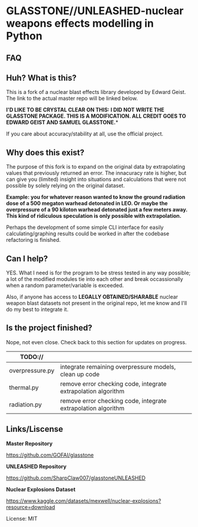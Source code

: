 GLASSTONE//UNLEASHED-nuclear weapons effects modelling in Python
=====================================================

## FAQ

## Huh? What is this?

This is a fork of a nuclear blast effects library developed by Edward Geist. The link to the actual master repo will be linked below.

**I'D LIKE TO BE CRYSTAL CLEAR ON THIS: I DID NOT WRITE THE GLASSTONE PACKAGE. THIS IS A MODIFICATION. ALL CREDIT GOES TO EDWARD GEIST AND SAMUEL GLASSTONE.***

If you care about accuracy/stability at all, use the official project.

## Why does this exist?

The purpose of this fork is to expand on the original data by extrapolating values that previously returned an error. The innacuracy rate is higher, but can give you (limited) insight
into situations and calculations that were not possible by solely relying on the original dataset.

**Example: you for whatever reason wanted to know the ground radiation dose of a 500 megaton warhead detonated in LEO. Or maybe the overpressure of a 90 kiloton warhead detonated
just a few meters away. This kind of ridiculous speculation is only possible with extrapolation.**

Perhaps the development of some simple CLI interface for easily calculating/graphing results could be worked in after the codebase refactoring is finished.

## Can I help?

YES. What I need is for the program to be stress tested in any way possible; a lot of the modified modules tie into each other and break occassionally when a random parameter/variable is exceeded.

Also, if anyone has access to **LEGALLY OBTAINED/SHARABLE** nuclear weapon blast datasets not present in the original repo, let me know and I'll do my best to integrate it.

## Is the project finished?

Nope, not even close. Check back to this section for updates on progress.

| TODO://                                           |                                                                                                                                                |
| ----------------------------------------------- | ---------------------------------------------------------------------------------------------------------------------------------------------- |
| overpressure.py                                 | integrate remaining overpressure models, clean up code                                                                                  
| thermal.py                                    | remove error checking code, integrate extrapolation algorithm                                          
| radiation.py                                    | remove error checking code, integrate extrapolation algorithm                                          


## Links/Liscense

**Master Repository**

https://github.com/GOFAI/glasstone

**UNLEASHED Repository**

https://github.com/SharpClaw007/glasstoneUNLEASHED

**Nuclear Explosions Dataset**

https://www.kaggle.com/datasets/mexwell/nuclear-explosions?resource=download

License: MIT
